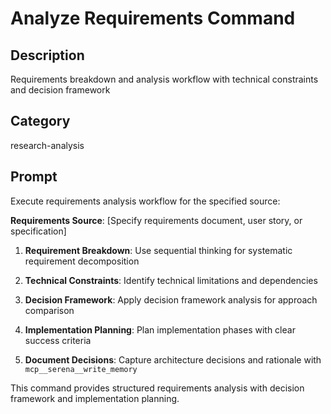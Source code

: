 # Analyze Requirements Command

## Description
Requirements breakdown and analysis workflow with technical constraints and decision framework

## Category
research-analysis

## Prompt

Execute requirements analysis workflow for the specified source:

**Requirements Source**: [Specify requirements document, user story, or specification]

1. **Requirement Breakdown**: Use sequential thinking for systematic requirement decomposition

2. **Technical Constraints**: Identify technical limitations and dependencies

3. **Decision Framework**: Apply decision framework analysis for approach comparison

4. **Implementation Planning**: Plan implementation phases with clear success criteria

5. **Document Decisions**: Capture architecture decisions and rationale with `mcp__serena__write_memory`

This command provides structured requirements analysis with decision framework and implementation planning.